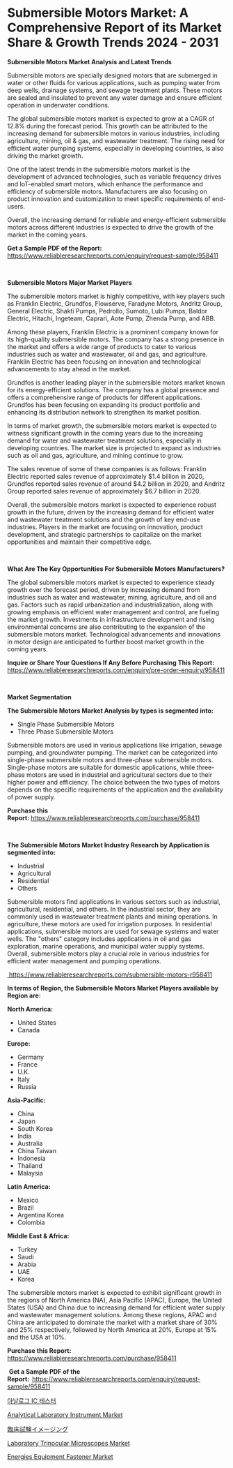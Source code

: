 <p><h1>Submersible Motors Market: A Comprehensive Report of its Market Share & Growth Trends 2024 - 2031</h1></p><p><strong>Submersible Motors Market Analysis and Latest Trends</strong></p>
<p><p>Submersible motors are specially designed motors that are submerged in water or other fluids for various applications, such as pumping water from deep wells, drainage systems, and sewage treatment plants. These motors are sealed and insulated to prevent any water damage and ensure efficient operation in underwater conditions.</p><p>The global submersible motors market is expected to grow at a CAGR of 12.8% during the forecast period. This growth can be attributed to the increasing demand for submersible motors in various industries, including agriculture, mining, oil & gas, and wastewater treatment. The rising need for efficient water pumping systems, especially in developing countries, is also driving the market growth.</p><p>One of the latest trends in the submersible motors market is the development of advanced technologies, such as variable frequency drives and IoT-enabled smart motors, which enhance the performance and efficiency of submersible motors. Manufacturers are also focusing on product innovation and customization to meet specific requirements of end-users.</p><p>Overall, the increasing demand for reliable and energy-efficient submersible motors across different industries is expected to drive the growth of the market in the coming years.</p></p>
<p><strong>Get a Sample PDF of the Report:&nbsp;</strong> <a href="https://www.reliableresearchreports.com/enquiry/request-sample/958411">https://www.reliableresearchreports.com/enquiry/request-sample/958411</a></p>
<p>&nbsp;</p>
<p><strong>Submersible Motors Major Market Players</strong></p>
<p><p>The submersible motors market is highly competitive, with key players such as Franklin Electric, Grundfos, Flowserve, Faradyne Motors, Andritz Group, General Electric, Shakti Pumps, Pedrollo, Sumoto, Lubi Pumps, Baldor Electric, Hitachi, Ingeteam, Caprari, Aote Pump, Zhenda Pump, and ABB. </p><p>Among these players, Franklin Electric is a prominent company known for its high-quality submersible motors. The company has a strong presence in the market and offers a wide range of products to cater to various industries such as water and wastewater, oil and gas, and agriculture. Franklin Electric has been focusing on innovation and technological advancements to stay ahead in the market.</p><p>Grundfos is another leading player in the submersible motors market known for its energy-efficient solutions. The company has a global presence and offers a comprehensive range of products for different applications. Grundfos has been focusing on expanding its product portfolio and enhancing its distribution network to strengthen its market position.</p><p>In terms of market growth, the submersible motors market is expected to witness significant growth in the coming years due to the increasing demand for water and wastewater treatment solutions, especially in developing countries. The market size is projected to expand as industries such as oil and gas, agriculture, and mining continue to grow.</p><p>The sales revenue of some of these companies is as follows: Franklin Electric reported sales revenue of approximately $1.4 billion in 2020, Grundfos reported sales revenue of around $4.2 billion in 2020, and Andritz Group reported sales revenue of approximately $6.7 billion in 2020.</p><p>Overall, the submersible motors market is expected to experience robust growth in the future, driven by the increasing demand for efficient water and wastewater treatment solutions and the growth of key end-use industries. Players in the market are focusing on innovation, product development, and strategic partnerships to capitalize on the market opportunities and maintain their competitive edge.</p></p>
<p>&nbsp;</p>
<p><strong>What Are The Key Opportunities For Submersible Motors Manufacturers?</strong></p>
<p><p>The global submersible motors market is expected to experience steady growth over the forecast period, driven by increasing demand from industries such as water and wastewater, mining, agriculture, and oil and gas. Factors such as rapid urbanization and industrialization, along with growing emphasis on efficient water management and control, are fueling the market growth. Investments in infrastructure development and rising environmental concerns are also contributing to the expansion of the submersible motors market. Technological advancements and innovations in motor design are anticipated to further boost market growth in the coming years.</p></p>
<p><strong>Inquire or Share Your Questions If Any Before Purchasing This Report:</strong> <a href="https://www.reliableresearchreports.com/enquiry/pre-order-enquiry/958411">https://www.reliableresearchreports.com/enquiry/pre-order-enquiry/958411</a></p>
<p>&nbsp;</p>
<p><strong>Market Segmentation</strong></p>
<p><strong>The Submersible Motors Market Analysis by types is segmented into:</strong></p>
<p><ul><li>Single Phase Submersible Motors</li><li>Three Phase Submersible Motors</li></ul></p>
<p><p>Submersible motors are used in various applications like irrigation, sewage pumping, and groundwater pumping. The market can be categorized into single-phase submersible motors and three-phase submersible motors. Single-phase motors are suitable for domestic applications, while three-phase motors are used in industrial and agricultural sectors due to their higher power and efficiency. The choice between the two types of motors depends on the specific requirements of the application and the availability of power supply.</p></p>
<p><strong>Purchase this Report:&nbsp;</strong><a href="https://www.reliableresearchreports.com/purchase/958411">https://www.reliableresearchreports.com/purchase/958411</a></p>
<p>&nbsp;</p>
<p><strong>The Submersible Motors Market Industry Research by Application is segmented into:</strong></p>
<p><ul><li>Industrial</li><li>Agricultural</li><li>Residential</li><li>Others</li></ul></p>
<p><p>Submersible motors find applications in various sectors such as industrial, agricultural, residential, and others. In the industrial sector, they are commonly used in wastewater treatment plants and mining operations. In agriculture, these motors are used for irrigation purposes. In residential applications, submersible motors are used for sewage systems and water wells. The "others" category includes applications in oil and gas exploration, marine operations, and municipal water supply systems. Overall, submersible motors play a crucial role in various industries for efficient water management and pumping operations.</p></p>
<p><a href="https://www.reliableresearchreports.com/submersible-motors-r958411">&nbsp;https://www.reliableresearchreports.com/submersible-motors-r958411</a></p>
<p><strong>In terms of Region, the Submersible Motors Market Players available by Region are:</strong></p>
<p>
    <p> <strong> North America: </strong>
        <ul>
            <li>United States</li>
            <li>Canada</li>
        </ul>
        </p> 
    <p> <strong> Europe: </strong>
        <ul>
            <li>Germany</li>
            <li>France</li>
            <li>U.K.</li>
            <li>Italy</li>
            <li>Russia</li>
        </ul>
        </p> 
    <p> <strong> Asia-Pacific: </strong>
        <ul>
            <li>China</li>
            <li>Japan</li>
            <li>South Korea</li>
            <li>India</li>
            <li>Australia</li>
            <li>China Taiwan</li>
            <li>Indonesia</li>
            <li>Thailand</li>
            <li>Malaysia</li>
        </ul>
        </p> 
    <p> <strong> Latin America: </strong>
        <ul>
            <li>Mexico</li>
            <li>Brazil</li>
            <li>Argentina Korea</li>
            <li>Colombia</li>
        </ul>
        </p> 
    <p> <strong> Middle East & Africa: </strong>
        <ul>
            <li>Turkey</li>
            <li>Saudi</li>
            <li>Arabia</li>
            <li>UAE</li>
            <li>Korea</li>
        </ul>
    </p>
    </p>
<p><p>The submersible motors market is expected to exhibit significant growth in the regions of North America (NA), Asia Pacific (APAC), Europe, the United States (USA) and China due to increasing demand for efficient water supply and wastewater management solutions. Among these regions, APAC and China are anticipated to dominate the market with a market share of 30% and 25% respectively, followed by North America at 20%, Europe at 15% and the USA at 10%.</p></p>
<p><strong>Purchase this Report: </strong><a href="https://www.reliableresearchreports.com/purchase/958411">https://www.reliableresearchreports.com/purchase/958411</a></p>
<p>&nbsp;<strong>Get a Sample PDF of the Report:&nbsp;&nbsp;</strong><a href="https://www.reliableresearchreports.com/enquiry/request-sample/958411">https://www.reliableresearchreports.com/enquiry/request-sample/958411</a></p>
<p><strong></strong></p>
<p><p><a href="https://github.com/AlexanderElliott1993/Market-Research-Report-List-2/blob/main/898922968727.md">아날로그 IC 테스터</a></p><p><a href="https://github.com/lylyparadise/Market-Research-Report-List-4/blob/main/analytical-laboratory-instrument-market.md">Analytical Laboratory Instrument Market</a></p><p><a href="https://medium.com/@eunawiegad2023/%E8%87%A8%E5%BA%8A%E8%A9%A6%E9%A8%93%E3%82%A4%E3%83%A1%E3%83%BC%E3%82%B8%E3%83%B3%E3%82%B0%E5%B8%82%E5%A0%B4%E6%A6%82%E8%A6%81-2024%E5%B9%B4%E3%81%8B%E3%82%892031%E5%B9%B4%E3%81%BE%E3%81%A7%E3%81%AE%E3%82%B0%E3%83%AD%E3%83%BC%E3%83%90%E3%83%AB%E5%B8%82%E5%A0%B4%E5%8B%95%E5%90%91%E3%81%A8%E5%B0%86%E6%9D%A5%E5%B1%95%E6%9C%9B-1ab90941ea44">臨床試験イメージング</a></p><p><a href="https://www.linkedin.com/pulse/global-laboratory-trinocular-microscopes-ma-occult-analytics-iyv4e?trackingId=B85fKJByQRaSrKhTw9V0kw%3D%3D">Laboratory Trinocular Microscopes Market</a></p><p><a href="https://issuu.com/reportprime-2/docs/energies-equipment-fastener-market-size-2030.pptx">Energies Equipment Fastener Market</a></p></p>